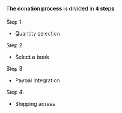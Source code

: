 #### The donation process is divided in 4 steps.


Step 1:
  - Quantity selection

Step 2:
  - Select a book
  
Step 3: 
  - Paypal Integration

Step 4:
  - Shipping adress
